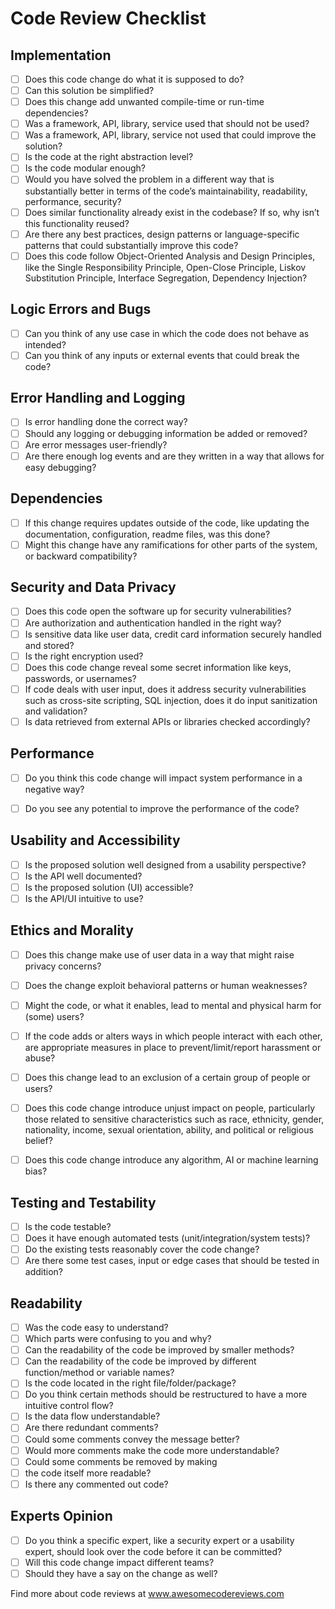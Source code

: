 # Code Review Checklist

## Implementation
- [ ] Does this code change do what it is supposed to
do?
- [ ] Can this solution be simplified?
- [ ] Does this change add unwanted compile-time or run-time dependencies?
- [ ] Was a framework, API, library, service used that should not be used?
- [ ] Was a framework, API, library, service not used that could improve the solution?
- [ ] Is the code at the right abstraction level?
- [ ] Is the code modular enough?
- [ ] Would you have solved the problem in a different way that is substantially better in terms of the code’s maintainability, readability, performance, security?
- [ ] Does similar functionality already exist in the codebase? If so, why isn’t this functionality reused?
- [ ] Are there any best practices, design patterns or language-specific patterns that could substantially improve this code? 
- [ ] Does this code follow Object-Oriented Analysis and Design Principles, like the Single Responsibility Principle, Open-Close Principle, Liskov Substitution Principle, Interface Segregation, Dependency Injection?

## Logic Errors and Bugs
- [ ] Can you think of any use case in which the
code does not behave as intended?
- [ ] Can you think of any inputs or external events
that could break the code?

## Error Handling and Logging
- [ ] Is error handling done the correct way?
- [ ] Should any logging or debugging information
be added or removed?
- [ ] Are error messages user-friendly?
- [ ] Are there enough log events and are they
written in a way that allows for easy
debugging?

## Dependencies
- [ ] If this change requires updates outside of the
code, like updating the documentation,
configuration, readme files, was this done?
- [ ] Might this change have any ramifications for
other parts of the system, or backward
compatibility?

## Security and Data Privacy
- [ ] Does this code open the software up for
security vulnerabilities?
- [ ] Are authorization and authentication handled
in the right way?
- [ ] Is sensitive data like user data, credit card
information securely handled and stored?
- [ ] Is the right encryption used?
- [ ] Does this code change reveal some secret
information like keys, passwords, or usernames?
- [ ] If code deals with user input, does it address
security vulnerabilities such as cross-site
scripting, SQL injection, does it do input
sanitization and validation?
- [ ] Is data retrieved from external APIs or libraries
checked accordingly?

## Performance
- [ ] Do you think this code change will impact
system performance in a negative way?
- [ ] Do you see any potential to improve the
performance of the code?


## Usability and Accessibility
- [ ] Is the proposed solution well designed from a
usability perspective?
- [ ] Is the API well documented?
- [ ] Is the proposed solution (UI) accessible?
- [ ] Is the API/UI intuitive to use?

## Ethics and Morality
- [ ] Does this change make use of user data in a way that 
might raise privacy concerns?
- [ ] Does the change exploit behavioral patterns or human
weaknesses? 
- [ ] Might the code, or what it enables, lead to mental 
and physical harm for (some) users?
- [ ] If the code adds or alters ways in which people 
interact with each other, are appropriate measures
in place to prevent/limit/report harassment or abuse?
- [ ] Does this change lead to an exclusion of a certain
group of people or users?
- [ ] Does this code change introduce unjust impact on people, 
particularly those related to sensitive characteristics such as
race, ethnicity, gender, nationality, income, sexual orientation, ability, 
and political or religious belief?
- [ ] Does this code change introduce any algorithm, 
AI  or machine learning bias?


## Testing and Testability
- [ ] Is the code testable?
- [ ] Does it have enough automated tests
(unit/integration/system tests)?
- [ ] Do the existing tests reasonably cover the code
change?
- [ ] Are there some test cases, input or edge cases
that should be tested in addition?

## Readability
- [ ] Was the code easy to understand?
- [ ] Which parts were confusing to you and why?
- [ ] Can the readability of the code be improved by
smaller methods?
- [ ] Can the readability of the code be improved by
different function/method or variable names?
- [ ] Is the code located in the right
file/folder/package?
- [ ] Do you think certain methods should be
restructured to have a more intuitive control
flow?
- [ ] Is the data flow understandable?
- [ ] Are there redundant comments?
- [ ] Could some comments convey the message
better?
- [ ] Would more comments make the code more
understandable?
- [ ] Could some comments be removed by making
- [ ] the code itself more readable?
- [ ] Is there any commented out code?

## Experts Opinion
- [ ] Do you think a specific expert, like a security
expert or a usability expert, should look over
the code before it can be committed?
- [ ] Will this code change impact different teams?
- [ ] Should they have a say on the change as
well?

Find more about code reviews at www.awesomecodereviews.com
